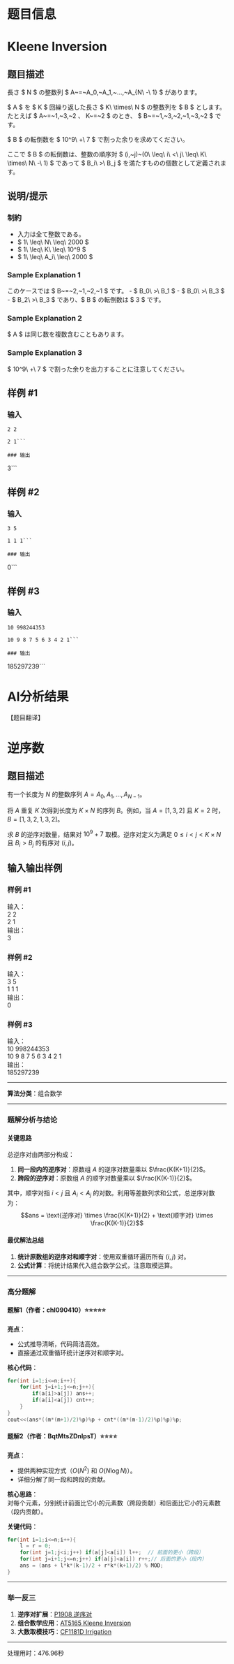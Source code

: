 # 题目信息

# Kleene Inversion

## 题目描述

[problemUrl]: https://atcoder.jp/contests/jsc2019-qual/tasks/jsc2019_qual_b

長さ $ N $ の整数列 $ A~=~A_0,~A_1,~...,~A_{N\ -\ 1} $ があります。

$ A $ を $ K $ 回繰り返した長さ $ K\ \times\ N $ の整数列を $ B $ とします。たとえば $ A~=~1,~3,~2 $、$ K~=~2 $ のとき、 $ B~=~1,~3,~2,~1,~3,~2 $ です。

$ B $ の転倒数を $ 10^9\ +\ 7 $ で割った余りを求めてください。

ここで $ B $ の転倒数は、整数の順序対 $ (i,~j)~(0\ \leq\ i\ <\ j\ \leq\ K\ \times\ N\ -\ 1) $ であって $ B_i\ >\ B_j $ を満たすものの個数として定義されます。

## 说明/提示

### 制約

- 入力は全て整数である。
- $ 1\ \leq\ N\ \leq\ 2000 $
- $ 1\ \leq\ K\ \leq\ 10^9 $
- $ 1\ \leq\ A_i\ \leq\ 2000 $

### Sample Explanation 1

このケースでは $ B~=~2,~1,~2,~1 $ です。 - $ B_0\ >\ B_1 $ - $ B_0\ >\ B_3 $ - $ B_2\ >\ B_3 $ であり、$ B $ の転倒数は $ 3 $ です。

### Sample Explanation 2

$ A $ は同じ数を複数含むこともあります。

### Sample Explanation 3

$ 10^9\ +\ 7 $ で割った余りを出力することに注意してください。

## 样例 #1

### 输入

```
2 2

2 1```

### 输出

```
3```

## 样例 #2

### 输入

```
3 5

1 1 1```

### 输出

```
0```

## 样例 #3

### 输入

```
10 998244353

10 9 8 7 5 6 3 4 2 1```

### 输出

```
185297239```

# AI分析结果



【题目翻译】
# 逆序数

## 题目描述

有一个长度为 $N$ 的整数序列 $A = A_0, A_1, ..., A_{N-1}$。

将 $A$ 重复 $K$ 次得到长度为 $K \times N$ 的序列 $B$。例如，当 $A = [1,3,2]$ 且 $K=2$ 时，$B = [1,3,2,1,3,2]$。

求 $B$ 的逆序对数量，结果对 $10^9 + 7$ 取模。逆序对定义为满足 $0 \leq i < j < K \times N$ 且 $B_i > B_j$ 的有序对 $(i,j)$。

## 输入输出样例

### 样例 #1
输入：  
2 2  
2 1  
输出：  
3  

### 样例 #2
输入：  
3 5  
1 1 1  
输出：  
0  

### 样例 #3
输入：  
10 998244353  
10 9 8 7 5 6 3 4 2 1  
输出：  
185297239  

---

**算法分类**：组合数学

---

### 题解分析与结论

#### 关键思路
总逆序对由两部分构成：
1. **同一段内的逆序对**：原数组 $A$ 的逆序对数量乘以 $\frac{K(K+1)}{2}$。
2. **跨段的逆序对**：原数组 $A$ 的顺字对数量乘以 $\frac{K(K-1)}{2}$。

其中，顺字对指 $i<j$ 且 $A_i < A_j$ 的对数。利用等差数列求和公式，总逆序对数为：
$$ans = \text{逆序对} \times \frac{K(K+1)}{2} + \text{顺字对} \times \frac{K(K-1)}{2}$$

#### 最优解法总结
1. **统计原数组的逆序对和顺字对**：使用双重循环遍历所有 $(i,j)$ 对。
2. **公式计算**：将统计结果代入组合数学公式，注意取模运算。

---

### 高分题解

#### 题解1（作者：chl090410）⭐⭐⭐⭐⭐
**亮点**：  
- 公式推导清晰，代码简洁高效。  
- 直接通过双重循环统计逆序对和顺字对。

**核心代码**：
```cpp
for(int i=1;i<=n;i++){
    for(int j=i+1;j<=n;j++){
        if(a[i]>a[j]) ans++;
        if(a[i]<a[j]) cnt++;
    }
}
cout<<(ans*((m*(m+1)/2)%p)%p + cnt*((m*(m-1)/2)%p)%p)%p;
```

#### 题解2（作者：BqtMtsZDnlpsT）⭐⭐⭐⭐
**亮点**：  
- 提供两种实现方式（$O(N^2)$ 和 $O(N \log N)$）。
- 详细分解了同一段和跨段的贡献。

**核心思路**：  
对每个元素，分别统计前面比它小的元素数（跨段贡献）和后面比它小的元素数（段内贡献）。

**关键代码**：
```cpp
for(int i=1;i<=n;i++){
    l = r = 0;
    for(int j=1;j<i;j++) if(a[j]<a[i]) l++;  // 前面的更小（跨段）
    for(int j=i+1;j<=n;j++) if(a[j]<a[i]) r++;// 后面的更小（段内）
    ans = (ans + l*k*(k-1)/2 + r*k*(k+1)/2) % MOD;
}
```

---

### 举一反三
1. **逆序对扩展**：[P1908 逆序对](https://www.luogu.com.cn/problem/P1908)
2. **组合数学应用**：[AT5165 Kleene Inversion](https://www.luogu.com.cn/problem/AT5165)
3. **大数取模技巧**：[CF1181D Irrigation](https://codeforces.com/problemset/problem/1181/D)

---
处理用时：476.96秒